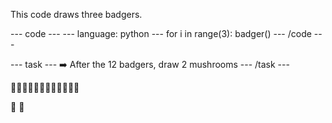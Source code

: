 
<div class="c-project-callout c-project-callout--tip">

This code draws three badgers.

<div class="c-project-code">
--- code ---
---
language: python
---
for i in range(3):
    badger()
--- /code ---

</div>

</div>

--- task ---
➡️ After the 12 badgers, draw 2 mushrooms
--- /task ---

🦡🦡🦡🦡🦡🦡🦡🦡🦡🦡🦡🦡

🍄
🍄
